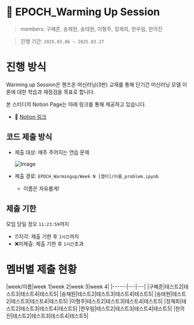 # 🔅 EPOCH_Warming Up Session
> members: 구혜준, 송채원, 송태원, 이형주, 정재희, 한우림, 한의진 

> 진행 기간: `2025.03.06 ~ 2025.03.27`

# 진행 방식
Warming up Session은 핸즈온 머신러닝(3판) 교재를 통해 단기간 머신러닝 모델 이론에 대한 학습과 재점검을 목표로 합니다.

본 스터디의 Notion Page는 아래 링크를 통해 제공하고 있습니다.

- 🔗 [Notion 링크](https://www.notion.so/Warming-Up-Session-1a90de90854f80339115eb60b8975393?pvs=4)


## 코드 제출 방식
- 제출 대상: 매주 주어지는 연습 문제

  ![Image](https://github.com/user-attachments/assets/71d97581-46f8-4d6f-a3b8-fe1f97f0ad88)

- 제출 경로: `EPOCH_Warmingup/Week N [챕터]/이름_problem.ipynb`
  - 이름은 자유롭게!

## 제출 기한
모임 당일 정오 `11:23:59`까지
- ⏰지각: 제출 기한 후 `1시간`까지
- ❌미제출: 제출 기한 후 `1시간`초과

# 멤버별 제출 현황
|week/이름|week 1|week 2|week 3|week 4|
|------|---|---|
|구혜준|테스트2|테스트3|테스트4|테스트5|
|송채원|테스트2|테스트3|테스트4|테스트5|
|송태원|테스트2|테스트3|테스트4|테스트5|
|이형주|테스트2|테스트3|테스트4|테스트5|
|정재희|테스트2|테스트3|테스트4|테스트5|
|한우림|테스트2|테스트3|테스트4|테스트5|
|한의진|테스트2|테스트3|테스트4|테스트5|
